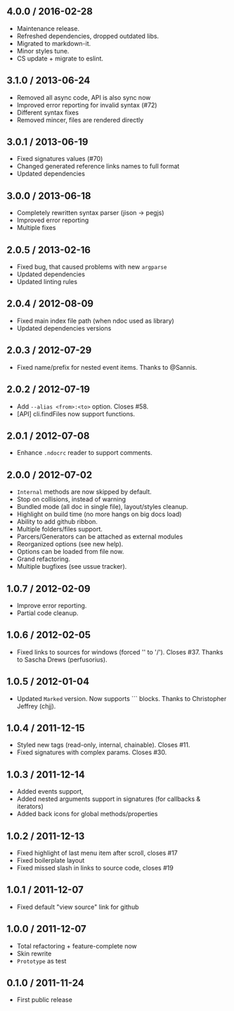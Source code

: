 4.0.0 / 2016-02-28
------------------

- Maintenance release.
- Refreshed dependencies, dropped outdated libs.
- Migrated to markdown-it.
- Minor styles tune.
- CS update + migrate to eslint.


3.1.0 / 2013-06-24
------------------

- Removed all async code, API is also sync now
- Improved error reporting for invalid syntax (#72)
- Different syntax fixes
- Removed mincer, files are rendered directly


3.0.1 / 2013-06-19
------------------

- Fixed signatures values (#70)
- Changed generated reference links names to full format
- Updated dependencies


3.0.0 / 2013-06-18
------------------

- Completely rewritten syntax parser (jison -> pegjs)
- Improved error reporting
- Multiple fixes


2.0.5 / 2013-02-16
------------------

- Fixed bug, that caused problems with new `argparse`
- Updated dependencies
- Updated linting rules


2.0.4 / 2012-08-09
------------------

- Fixed main index file path (when ndoc used as library)
- Updated dependencies versions


2.0.3 / 2012-07-29
------------------

- Fixed name/prefix for nested event items. Thanks to @Sannis.


2.0.2 / 2012-07-19
------------------

- Add `--alias <from>:<to>` option. Closes #58.
- [API] cli.findFiles now support functions.


2.0.1 / 2012-07-08
------------------

- Enhance `.ndocrc` reader to support comments.


2.0.0 / 2012-07-02
------------------

- `Internal` methods are now skipped by default.
- Stop on collisions, instead of warning
- Bundled mode (all doc in single file), layout/styles cleanup.
- Highlight on build time (no more hangs on big docs load)
- Ability to add github ribbon.
- Multiple folders/files support.
- Parcers/Generators can be attached as external modules
- Reorganized options (see new help).
- Options can be loaded from file now.
- Grand refactoring.
- Multiple bugfixes (see ussue tracker).


1.0.7 / 2012-02-09
------------------

- Improve error reporting.
- Partial code cleanup.


1.0.6 / 2012-02-05
------------------

- Fixed links to sources for windows (forced '\' to '/'). Closes #37.
  Thanks to Sascha Drews (perfusorius).


1.0.5 / 2012-01-04
------------------

- Updated `Marked` version. Now supports ``` blocks.
  Thanks to Christopher Jeffrey (chjj).


1.0.4 / 2011-12-15
------------------

- Styled new tags (read-only, internal, chainable). Closes #11.
- Fixed signatures with complex params. Closes #30.


1.0.3 / 2011-12-14
------------------

- Added events support,
- Added nested arguments support in signatures (for callbacks & iterators)
- Added back icons for global methods/properties


1.0.2 / 2011-12-13
------------------

- Fixed highlight of last menu item after scroll, closes #17
- Fixed boilerplate layout
- Fixed missed slash in links to source code, closes #19


1.0.1 / 2011-12-07
------------------

- Fixed default "view source" link for github


1.0.0 / 2011-12-07
------------------

- Total refactoring + feature-complete now
- Skin rewrite
- `Prototype` as test


0.1.0 / 2011-11-24
------------------

- First public release
